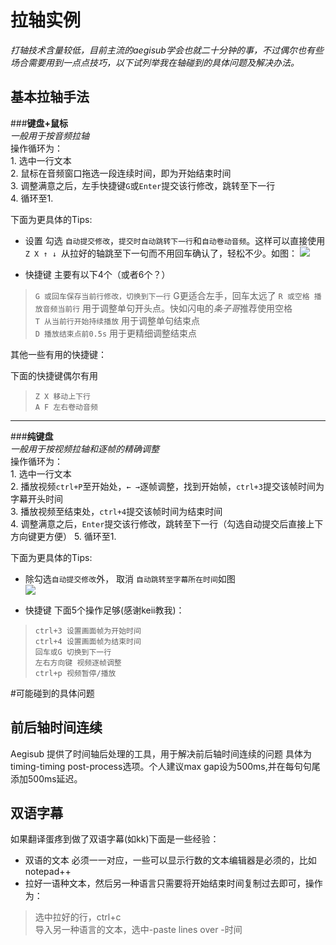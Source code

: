 # 拉轴实例  
*打轴技术含量较低，目前主流的aegisub学会也就二十分钟的事，不过偶尔也有些场合需要用到一点点技巧，以下试列举我在轴碰到的具体问题及解决办法。*  

## 基本拉轴手法  

###**键盘+鼠标**  
*一般用于按音频拉轴*  
操作循环为：  
    1. 选中一行文本  
    2. 鼠标在音频窗口拖选一段连续时间，即为开始结束时间  
    3. 调整满意之后，左手快捷键`G`或`Enter`提交该行修改，跳转至下一行  
    4. 循环至1.  

下面为更具体的Tips:  

* 设置 勾选 `自动提交修改`，`提交时自动跳转下一行`和`自动卷动音频`。这样可以直接使用`Z X ↑ ↓ `从拉好的轴跳至下一句而不用回车确认了，轻松不少。如图：
![](http://i.imgur.com/RzE7WSJ.png)

* 快捷键
主要有以下4个（或者6个？）
>`G 或回车保存当前行修改，切换到下一行` G更适合左手，回车太远了
>`R 或空格 播放音频当前行`  用于调整单句开头点。快如闪电的*条子哥*推荐使用空格    
>`T 从当前行开始持续播放`  用于调整单句结束点  
>`D 播放结束点前0.5s`    用于更精细调整结束点  

其他一些有用的快捷键：

下面的快捷键偶尔有用
>`Z X 移动上下行`  
>`A F 左右卷动音频`  


_____________________


###**纯键盘**  
*一般用于按视频拉轴和逐帧的精确调整*  
操作循环为：  
    1. 选中一行文本  
    2. 播放视频`ctrl+P`至开始处，`← →`逐帧调整，找到开始帧，`ctrl+3`提交该帧时间为字幕开头时间  
    3. 播放视频至结束处，`ctrl+4`提交该帧时间为结束时间  
    4. 调整满意之后，`Enter`提交该行修改，跳转至下一行（勾选自动提交后直接上下方向键更方便） 
    5. 循环至1.  

下面为更具体的Tips:  
* 除勾选`自动提交修改`外， 取消 `自动跳转至字幕所在时间`如图  
![](http://i.imgur.com/17ycj9t.png)  

* 快捷键
下面5个操作足够(感谢keii教我)：  

>`ctrl+3 设置画面帧为开始时间`  
>`ctrl+4 设置画面帧为结束时间`  
>`回车或G 切换到下一行`  
>`左右方向键 视频逐帧调整`  
>`ctrl+p 视频暂停/播放`



#可能碰到的具体问题

## 前后轴时间连续  
Aegisub 提供了时间轴后处理的工具，用于解决前后轴时间连续的问题
具体为timing-timing post-process选项。个人建议max gap设为500ms,并在每句句尾添加500ms延迟。

## 双语字幕  

如果翻译蛋疼到做了双语字幕(如kk)下面是一些经验：
* 双语的文本 必须一一对应，一些可以显示行数的文本编辑器是必须的，比如notepad++  
* 拉好一语种文本，然后另一种语言只需要将开始结束时间复制过去即可，操作为：   
>选中拉好的行，ctrl+c  
>导入另一种语言的文本，选中-paste lines over -时间  
    
    